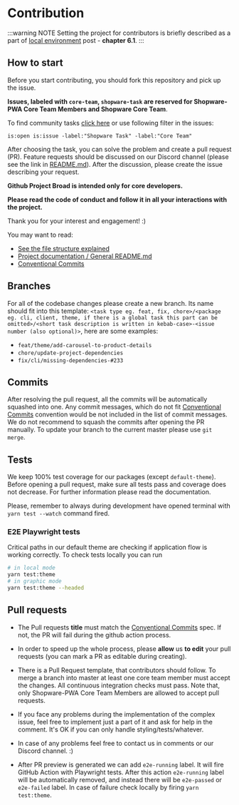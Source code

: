 # Contribution

:::warning NOTE
Setting the project for contributors is briefly described as a part of [local environment](/landing/getting-started/local-environment.html#contributor) post - **chapter 6.1**.
:::

## How to start

Before you start contributing, you should fork this repository and pick up the issue.

**Issues, labeled with `core-team`, `shopware-task` are reserved for Shopware-PWA Core Team Members and Shopware Core Team**.

To find community tasks [click here](https://github.com/DivanteLtd/shopware-pwa/issues?utf8=%E2%9C%93&q=is%3Aopen+is%3Aissue+-label%3A%22Shopware+Task%22+-label%3A%22Core+Team%22+) or use following filter in the issues:

```
is:open is:issue -label:"Shopware Task" -label:"Core Team"
```

After choosing the task, you can solve the problem and create a pull request (PR). Feature requests should be discussed on our Discord channel (please see the link in [README.md](https://github.com/DivanteLtd/shopware-pwa)). After the discussion, please create the issue describing your request.

**Github Project Broad is intended only for core developers.**

**Please read the code of conduct and follow it in all your interactions with the project.**

Thank you for your interest and engagement! :)

You may want to read:

- [See the file structure explained](./structure)
- [Project documentation / General README.md](./)
- [Conventional Commits](https://www.conventionalcommits.org/en/v1.0.0/)

## Branches

For all of the codebase changes please create a new branch. Its name should fit into this template: `<task type eg. feat, fix, chore>/<package eg. cli, client, theme, if there is a global task this part can be omitted>/<short task description is written in kebab-case>-<issue number (also optional)>`, here are some examples:

- `feat/theme/add-carousel-to-product-details`
- `chore/update-project-dependencies`
- `fix/cli/missing-dependencies-#233`

## Commits

After resolving the pull request, all the commits will be automatically squashed into one. Any commit messages, which do not fit [Conventional Commits](https://www.conventionalcommits.org/en/v1.0.0/) convention would be not included in the list of commit messages. We do not recommend to squash the commits after opening the PR manually. To update your branch to the current master please use `git merge`.

## Tests

We keep 100% test coverage for our packages (except `default-theme`). Before opening a pull request, make sure all tests pass and coverage does not decrease. For further information please read the documentation.

Please, remember to always during development have opened terminal with `yarn test --watch` command fired.

### E2E Playwright tests

Critical paths in our default theme are checking if application flow is working correctly. To check tests locally you can run

```bash
# in local mode
yarn test:theme
# in graphic mode
yarn test:theme --headed
```

## Pull requests

- The Pull requests **title** must match the [Conventional Commits](https://www.conventionalcommits.org/en/v1.0.0/) spec.
  If not, the PR will fail during the github action process.

- In order to speed up the whole process, please **allow** us **to edit** your pull requests (you can mark a PR as editable during creating).

- There is a Pull Request template, that contributors should follow. To merge a branch into master at least one core team member must accept the changes. All continuous integration checks must pass. Note that, only Shopware-PWA Core Team Members are allowed to accept pull requests.

- If you face any problems during the implementation of the complex issue, feel free to implement just a part of it and ask for help in the comment. It's OK if you can only handle styling/tests/whatever.

- In case of any problems feel free to contact us in comments or our Discord channel. :)

- After PR preview is generated we can add `e2e-running` label. It will fire GitHub Action with Playwright tests. After this action `e2e-running` label will be automatically removed, and instead there will be `e2e-passed` or `e2e-failed` label. In case of failure check locally by firing `yarn test:theme`.

